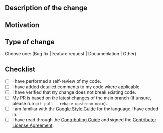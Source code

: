 ## Description of the change
<!--- Describe your changes in detail. -->

## Motivation
<!--- Why is this change required? What problem does it solve? Please include the corresponding issue number/link if applicable. -->

## Type of change
Choose one: (Bug fix | Feature request | Documentation | Other)

## Checklist
<!--- Please make sure all checkboxes are ticked before submitting this PR for review. -->
- [ ] I have performed a self-review of my code.
- [ ] I have added detailed comments to my code where applicable.
- [ ] I have verified that my change does not break existing code.
- [ ] My PR is based on the latest changes of the main branch (if unsure, please run `git pull --rebase upstream main`).
- [ ] I am familiar with the [Google Style Guide](https://google.github.io/styleguide/) for the language I have coded in.
- [ ] I have read through the [Contributing Guide](https://github.com/google/generative-ai-docs/blob/main/CONTRIBUTING.md) and signed the [Contributor License Agreement](https://cla.developers.google.com/about).
